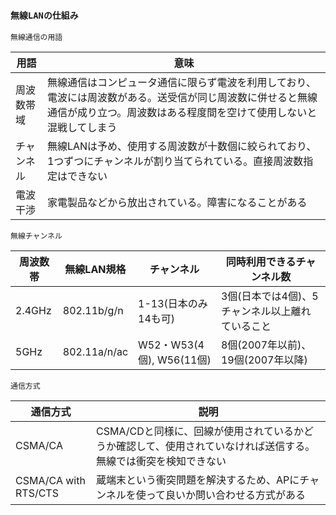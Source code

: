 ### `無線LANの仕組み`

`無線通信の用語`

|用語     |意味|
|--------|----|
|周波数帯域|無線通信はコンピュータ通信に限らず電波を利用しており、電波には周波数がある。送受信が同じ周波数に併せると無線通信が成り立つ。周波数はある程度間を空けて使用しないと混戦してしまう|
|チャンネル|無線LANは予め、使用する周波数が十数個に絞られており、1つずつにチャンネルが割り当てられている。直接周波数指定はできない|
|電波干渉  |家電製品などから放出されている。障害になることがある|

`無線チャンネル`

|周波数帯|無線LAN規格|チャンネル|同時利用できるチャンネル数|
|-------|---------|---------|---------------------|
|2.4GHz |802.11b/g/n|1-13(日本のみ14も可)|3個(日本では4個)、5チャンネル以上離れていること|
|5GHz   |802.11a/n/ac|W52・W53(4個), W56(11個)|8個(2007年以前)、19個(2007年以降)|

`通信方式`

|通信方式|説明|
|-------|---|
|CSMA/CA|CSMA/CDと同様に、回線が使用されているかどうか確認して、使用されていなければ送信する。無線では衝突を検知できない|
|CSMA/CA with RTS/CTS|蔵端末という衝突問題を解決するため、APにチャンネルを使って良いか問い合わせる方式がある|
